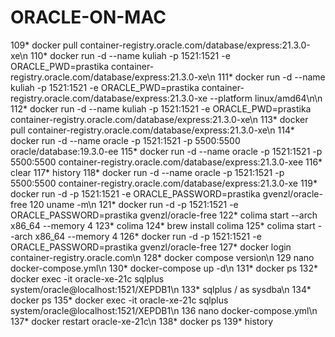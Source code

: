 # ORACLE-ON-MAC

  109* docker pull container-registry.oracle.com/database/express:21.3.0-xe\n
  110* docker run -d --name kuliah -p 1521:1521 -e ORACLE_PWD=prastika container-registry.oracle.com/database/express:21.3.0-xe\n
  111* docker run -d --name kuliah -p 1521:1521 -e ORACLE_PWD=prastika container-registry.oracle.com/database/express:21.3.0-xe --platform linux/amd64\n\n
  112* docker run -d --name kuliah -p 1521:1521 -e ORACLE_PWD=prastika container-registry.oracle.com/database/express:21.3.0-xe\n
  113* docker pull container-registry.oracle.com/database/express:21.3.0-xe\n
  114* docker run -d --name oracle -p 1521:1521 -p 5500:5500 oracle/database:19.3.0-ee
  115* docker run -d --name oracle -p 1521:1521 -p 5500:5500 container-registry.oracle.com/database/express:21.3.0-xee
  116* clear
  117* history
  118* docker run -d --name oracle -p 1521:1521 -p 5500:5500 container-registry.oracle.com/database/express:21.3.0-xe
  119* docker run -d -p 1521:1521 -e ORACLE_PASSWORD=prastika gvenzl/oracle-free
  120  uname -m\n
  121* docker run -d -p 1521:1521 -e ORACLE_PASSWORD=prastika gvenzl/oracle-free
  122* colima start --arch x86_64 --memory 4
  123* colima
  124* brew install colima
  125* colima start --arch x86_64 --memory 4
  126* docker run -d -p 1521:1521 -e ORACLE_PASSWORD=prastika gvenzl/oracle-free
  127* docker login container-registry.oracle.com\n
  128* docker compose version\n
  129  nano docker-compose.yml\n
  130* docker-compose up -d\n
  131* docker ps
  132* docker exec -it oracle-xe-21c sqlplus system/oracle@localhost:1521/XEPDB1\n
  133* sqlplus / as sysdba\n
  134* docker ps
  135* docker exec -it oracle-xe-21c sqlplus system/oracle@localhost:1521/XEPDB1\n
  136  nano docker-compose.yml\n
  137* docker restart oracle-xe-21c\n
  138* docker ps
  139* history
